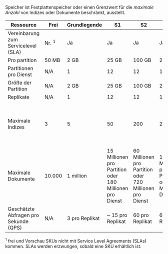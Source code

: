 Speicher ist Festplattenspeicher oder einen Grenzwert für die *maximale Anzahl* von Indizes oder Dokumente beschränkt, ausstellt. 

Ressource|Frei|Grundlegende|S1|S2|S3 |S3 HD
---|---|---|---|----|---|----
Vereinbarung zum Servicelevel (SLA)|Nr. <sup>1</sup> |Ja |Ja  |Ja |Ja |Ja
Pro partition|50 MB |2 GB|25 GB|100 GB|200 GB|200 GB
Partitionen pro Dienst|N/A|1|12|12|12|3
Größe der Partition|N/A|2 GB|25 GB|100 GB|200 GB |200 GB
Replikate|N/A|1|12|12|12|12
Maximale Indizes|3|5|50|200|200|1000 pro Partition oder 3000 pro Dienst
Maximale Dokumente|10.000|1 million|15 Millionen pro Partition oder 180 Millionen pro Dienst |60 Millionen pro Partition oder 720 Millionen pro Dienst |120 Millionen pro Partition oder 1,4 Mrd. pro Dienst|1 Million pro Index oder 200 Millionen pro partition |
Geschätzte Abfragen pro Sekunde (QPS)|N/A|3 pro Replikat|~ 15 pro Replikat|60 pro Replikat|60 pro Replikat|> 60 pro Replikat

<sup>1</sup> frei und Vorschau SKUs nicht mit Service Level Agreements (SLAs) kommen. SLAs werden erzwungen, sobald eine SKU erhältlich ist.